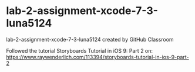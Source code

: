 # lab-2-assignment-xcode-7-3-luna5124
lab-2-assignment-xcode-7-3-luna5124 created by GitHub Classroom

Followed the tutorial Storyboards Tutorial in iOS 9: Part 2 on: https://www.raywenderlich.com/113394/storyboards-tutorial-in-ios-9-part-2
